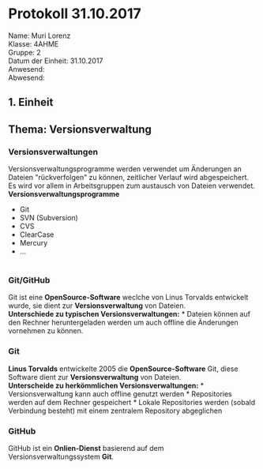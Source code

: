 # Protokoll 31.10.2017

Name: Muri Lorenz <br>
Klasse: 4AHME <br>
Gruppe: 2 <br>
Datum der Einheit: 31.10.2017 <br>
Anwesend:  <br>
Abwesend:  <br>

## 1. Einheit
## Thema: Versionsverwaltung

### Versionsverwaltungen
Versionsverwaltungsprogramme werden verwendet um Änderungen an Dateien "rückverfolgen" zu können, zeitlicher Verlauf wird abgespeichert.
Es wird vor allem in Arbeitsgruppen zum austausch von Dateien verwendet. 
<br>
**Versionsverwaltungsprogramme**
  * Git
  * SVN (Subversion)
  * CVS
  * ClearCase
  * Mercury
  * ... <br> <br>

### Git/GitHub
Git ist eine **OpenSource-Software** weclche von Linus Torvalds entwickelt wurde, sie dient zur **Versionsverwaltung** von Dateien. <br>
**Unterschiede zu typischen Versionsverwaltungen:** * Dateien können auf den Rechner heruntergeladen werden um auch offline die Änderungen vornehmen zu können.

### Git
**Linus Torvalds** entwickelte 2005 die **OpenSource-Software** Git, diese Software dient zur **Versionsverwaltung** von Dateien. <br>
**Unterscheide zu herkömmlichen Versionsverwaltungen:** * Versionsverwaltung kann auch offline genutzt werden
                                                        * Repositories werden auf dem Rechner gespeichert
                                                        * Lokale Repositories werden (sobald Verbindung besteht) mit einem zentralem Repository abgeglichen
                                                        
### GitHub
GitHub ist ein **Onlien-Dienst** basierend auf dem Versionsverwaltungssystem **Git**.





